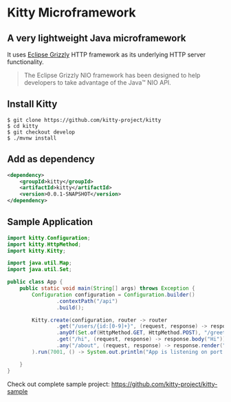 # Kitty Microframework
## A very lightweight Java microframework
It uses [Eclipse Grizzly](https://projects.eclipse.org/projects/ee4j.grizzly) HTTP framework as its underlying HTTP server functionality.
> The Eclipse Grizzly NIO framework has been designed to help developers to take advantage of the Java™ NIO API.
## Install Kitty
```shell
$ git clone https://github.com/kitty-project/kitty
$ cd kitty
$ git checkout develop
$ ./mvnw install
```
## Add as dependency
```xml
<dependency>
    <groupId>kitty</groupId>
    <artifactId>kitty</artifactId>
    <version>0.0.1-SNAPSHOT</version>
</dependency>
```
## Sample Application
```java
import kitty.Configuration;
import kitty.HttpMethod;
import kitty.Kitty;

import java.util.Map;
import java.util.Set;

public class App {
    public static void main(String[] args) throws Exception {
        Configuration configuration = Configuration.builder()
                .contextPath("/api")
                .build();

        Kitty.create(configuration, router -> router
                .get("/users/{id:[0-9]+}", (request, response) -> response.body("Hi user 1!"))
                .anyOf(Set.of(HttpMethod.GET, HttpMethod.POST), "/greetings", (request, response) -> response.body(Map.of("name", "Kitty")).render("greetings")).withoutContextPath()
                .get("/hi", (request, response) -> response.body("Hi"))
                .any("/about", (request, response) -> response.render("about")).withoutContextPath()
        ).run(7001, () -> System.out.println("App is listening on port " + 7001 + "..."));

    }
}
```
Check out complete sample project: https://github.com/kitty-project/kitty-sample 